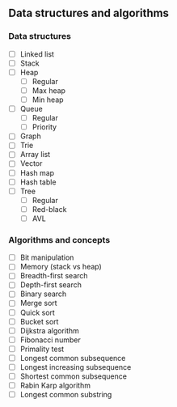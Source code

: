 ## Data structures and algorithms

### Data structures
- [ ] Linked list
- [ ] Stack
- [ ] Heap
    - [ ] Regular
    - [ ] Max heap
    - [ ] Min heap
- [ ] Queue
    - [ ] Regular
    - [ ] Priority
- [ ] Graph
- [ ] Trie
- [ ] Array list
- [ ] Vector
- [ ] Hash map
- [ ] Hash table
- [ ] Tree
    - [ ] Regular
    - [ ] Red-black
    - [ ] AVL

### Algorithms and concepts
- [ ] Bit manipulation
- [ ] Memory (stack vs heap)
- [ ] Breadth-first search
- [ ] Depth-first search
- [ ] Binary search
- [ ] Merge sort
- [ ] Quick sort
- [ ] Bucket sort
- [ ] Dijkstra algorithm
- [ ] Fibonacci number
- [ ] Primality test
- [ ] Longest common subsequence
- [ ] Longest increasing subsequence
- [ ] Shortest common subsequence
- [ ] Rabin Karp algorithm
- [ ] Longest common substring